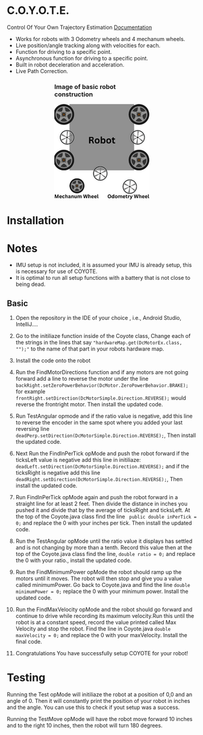 # C.O.Y.O.T.E.

Control Of Your Own Trajectory Estimation
[Documentation](https://brickbuilder0658.github.io/coyote/org/firstinspires/ftc/teamcode/package-summary.html)

- Works for robots with 3 Odometry wheels and 4 mechanum wheels.
- Live position/angle tracking along with velocities for each.
- Function for driving to a specific point.
- Asynchronous function for driving to a specific point.
- Built in robot deceleration and acceleration.
- Live Path Correction.
<h3 class="center">Image of basic robot construction</h3>
  <img src="doc/media/Mechanum_Wheels.png" alt="drawing" width="200" class="center"/>
<style>.center {
  display: block;
  margin-left: auto;
  margin-right: auto;
  width: 50%;
}
</style>

# Installation

# Notes

- IMU setup is not included, it is assumed your IMU is already setup, this is necessary for use of COYOTE.
- It is optimal to run all setup functions with a battery that is not close to being dead.

## Basic

1. Open the repository in the IDE of your choice , i.e., Android Studio, IntelliJ....

2. Go to the initiliaze function inside of the Coyote class, Change each of the strings in the lines that say
   `"hardwareMap.get(DcMotorEx.class, "");"` to the name of that part in your robots hardware map.

3. Install the code onto the robot

4. Run the FindMotorDirections function and if any motors are not going forward add a line to reverse the motor under the line `backRight.setZeroPowerBehavior(DcMotor.ZeroPowerBehavior.BRAKE);` for example `frontRight.setDirection(DcMotorSimple.Direction.REVERSE);` would reverse the frontright motor. Then install the updated code.

5. Run TestAngular opmode and if the ratio value is negative, add this line to reverse the encoder in the same spot where you added your last reversing line `deadPerp.setDirection(DcMotorSimple.Direction.REVERSE);`, Then install the updated code.
6. Next Run the FindInPerTick opMode and push the robot forward if the ticksLeft value is negative add this line in initiliaze: `deadLeft.setDirection(DcMotorSimple.Direction.REVERSE);` and if the ticksRight is negative add this line `deadRight.setDirection(DcMotorSimple.Direction.REVERSE);`, Then install the updated code.
7. Run FindInPerTick opMode again and push the robot forward in a straight line for at least 2 feet. Then divide the distance in inches you pushed it and divide that by the average of ticksRight and ticksLeft. At the top of the Coyote.java class find the line ` public double inPerTick = 0;` and replace the 0 with your inches per tick. Then install the updated code.
8. Run the TestAngular opMode until the ratio value it displays has settled and is not changing by more than a tenth. Record this value then at the top of the Coyote.java class find the line, `double ratio = 0;` and replace the 0 with your ratio., install the updated code.
9. Run the FindMinimumPower opMode the robot should ramp up the motors until it moves. The robot will then stop and give you a value called minimumPower. Go back to Coyote.java and find the line `double minimumPower = 0;` replace the 0 with your minimum power. Install the updated code.
10. Run the FindMaxVelocity opMode and the robot should go forward and continue to drive while recording its maximum velocity.Run this until the robot is at a constant speed, record the value printed called Max Velocity and stop the robot. Find the line in Coyote.java `double maxVelocity = 0;` and replace the 0 with your maxVelocity. Install the final code.
11. Congratulations You have successfully setup COYOTE for your robot!

# Testing

Running the Test opMode will initiliaze the robot at a position of 0,0 and an angle of 0. Then it will constantly print the position of your robot in inches and the angle. You can use this to check if yout setup was a success.

Running the TestMove opMode will have the robot move forward 10 inches and to the right 10 inches, then the robot will turn 180 degrees.

